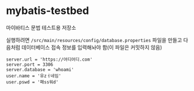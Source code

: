 # mybatis-testbed

마이바티스 문법 테스트용 저장소

실행하려면 `/src/main/resources/config/database.properties` 파일을 만들고 다음처럼 데이터베이스 접속 정보를 입력해놔야 함(이 파일은 커밋하지 않음)

```properties
server.url = 'https://어디어디.com'
server.port = 3306
server.database = 'whoami'
user.name = '유zㅓ네임'
user.pswd = '패ss워d'
```

